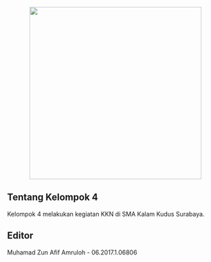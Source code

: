<p align="center">
<img src="assets/logo.png" width="400"></p>

## Tentang Kelompok 4

Kelompok 4 melakukan kegiatan KKN di SMA Kalam Kudus Surabaya.

## Editor

Muhamad Zun Afif Amruloh - 06.2017.1.06806
